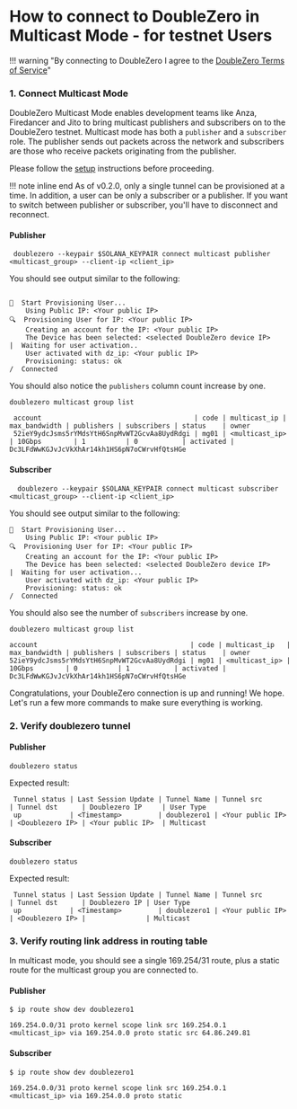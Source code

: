 # How to connect to DoubleZero in Multicast Mode - for testnet Users
!!! warning "By connecting to DoubleZero I agree to the [DoubleZero Terms of Service](https://doublezero.xyz/terms-protocol)"
### 1. Connect Multicast Mode
DoubleZero Multicast Mode enables development teams like Anza, Firedancer and Jito to bring multicast publishers and subscribers on to the DoubleZero testnet. Multicast mode has both a `publisher` and a `subscriber` role. The publisher sends out packets across the network and subscribers are those who receive packets originating from the publisher.

Please follow the [setup](setup.md) instructions before proceeding.

!!! note inline end
    As of v0.2.0, only a single tunnel can be provisioned at a time. In addition, a user can be only a subscriber or a publisher. If you want to switch between publisher or subscriber, you'll have to disconnect and reconnect.

#### Publisher

```
 doublezero --keypair $SOLANA_KEYPAIR connect multicast publisher <multicast_group> --client-ip <client_ip>
```

You should see output similar to the following:
```

🔗  Start Provisioning User...
    Using Public IP: <Your public IP>
🔍  Provisioning User for IP: <Your public IP>
    Creating an account for the IP: <Your public IP>
    The Device has been selected: <selected DoubleZero device IP>
|  Waiting for user activation..
    User activated with dz_ip: <Your public IP>
    Provisioning: status: ok
/  Connected
```

You should also notice the `publishers` column count increase by one.

```
doublezero multicast group list
```

```
 account                                      | code | multicast_ip | max_bandwidth | publishers | subscribers | status    | owner
 52ieY9ydcJsms5rYMdsYtH6SnpMvWT2GcvAa8UydRdgi | mg01 | <multicast_ip> | 10Gbps        | 1          | 0           | activated | Dc3LFdWwKGJvJcVkXhAr14kh1HS6pN7oCWrvHfQtsHGe
```

#### Subscriber

```
  doublezero --keypair $SOLANA_KEYPAIR connect multicast subscriber <multicast_group> --client-ip <client_ip>
```

You should see output similar to the following:

```
🔗  Start Provisioning User...
    Using Public IP: <Your public IP>
🔍  Provisioning User for IP: <Your public IP>
    Creating an account for the IP: <Your public IP>
    The Device has been selected: <selected DoubleZero device IP>
|  Waiting for user activation...
    User activated with dz_ip: <Your public IP>
    Provisioning: status: ok
/  Connected
```

You should also see the number of `subscribers` increase by one.

```
doublezero multicast group list
```

```
account                                      | code | multicast_ip   | max_bandwidth | publishers | subscribers | status    | owner
52ieY9ydcJsms5rYMdsYtH6SnpMvWT2GcvAa8UydRdgi | mg01 | <multicast_ip> | 10Gbps        | 0          | 1           | activated | Dc3LFdWwKGJvJcVkXhAr14kh1HS6pN7oCWrvHfQtsHGe
```


Congratulations, your DoubleZero connection is up and running! We hope. Let's run a few more commands to make sure everything is working.

### 2. Verify doublezero tunnel

#### Publisher
```
doublezero status
```

Expected result:

```
 Tunnel status | Last Session Update | Tunnel Name | Tunnel src       | Tunnel dst      | Doublezero IP     | User Type
 up            | <Timestamp>         | doublezero1 | <Your public IP> | <Doublezero IP> | <Your public IP>  | Multicast
```


#### Subscriber
```
doublezero status
```

Expected result:

```
 Tunnel status | Last Session Update | Tunnel Name | Tunnel src       | Tunnel dst      | Doublezero IP | User Type
 up            | <Timestamp>         | doublezero1 | <Your public IP> | <Doublezero IP> |               | Multicast
```

### 3. Verify routing link address in routing table

In multicast mode, you should see a single 169.254/31 route, plus a static route for the multicast group you are connected to.

#### Publisher
```
$ ip route show dev doublezero1
```

```
169.254.0.0/31 proto kernel scope link src 169.254.0.1
<multicast_ip> via 169.254.0.0 proto static src 64.86.249.81
```

#### Subscriber

```
$ ip route show dev doublezero1
```

```
169.254.0.0/31 proto kernel scope link src 169.254.0.1
<multicast_ip> via 169.254.0.0 proto static
```
